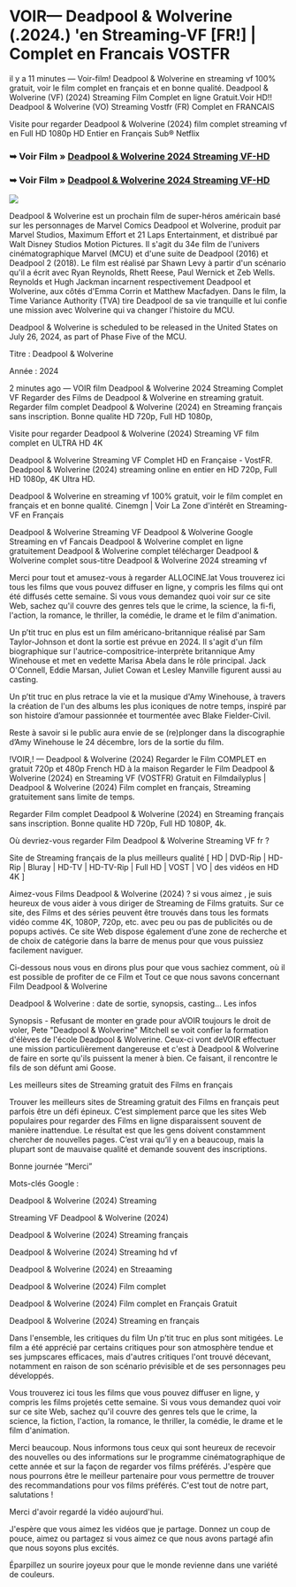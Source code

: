 # VOIR— Deadpool & Wolverine (.2024.) 'en Streaming-VF [FR!] | Complet en Francais VOSTFR

il y a 11 minutes — Voir-film! Deadpool & Wolverine en streaming vf 100% gratuit, voir le film complet en français et en bonne qualité. Deadpool & Wolverine (VF) (2024) Streaming Film Complet en ligne Gratuit.Voir HD!! Deadpool & Wolverine (VO) Streaming Vostfr (FR) Complet en FRANCAIS

Visite pour regarder Deadpool & Wolverine (2024) film complet streaming vf en Full HD 1080p HD Entier en Français Sub® Netflix

### ➥ Voir Film » [Deadpool & Wolverine 2024 Streaming VF-HD](https://bit.ly/4dYKTA7)

### ➥ Voir Film » [Deadpool & Wolverine 2024 Streaming VF-HD](https://bit.ly/4dYKTA7)

<p dir="auto"><a href="https://bit.ly/4dYKTA7" title="PLAYNOW" rel="nofollow"><img src="https://i.imgur.com/jhNGoEt.gif" style="max-width: 100%;"></a></p>

Deadpool & Wolverine est un prochain film de super-héros américain basé sur les personnages de Marvel Comics Deadpool et Wolverine, produit par Marvel Studios, Maximum Effort et 21 Laps Entertainment, et distribué par Walt Disney Studios Motion Pictures. Il s'agit du 34e film de l'univers cinématographique Marvel (MCU) et d'une suite de Deadpool (2016) et Deadpool 2 (2018). Le film est réalisé par Shawn Levy à partir d'un scénario qu'il a écrit avec Ryan Reynolds, Rhett Reese, Paul Wernick et Zeb Wells. Reynolds et Hugh Jackman incarnent respectivement Deadpool et Wolverine, aux côtés d'Emma Corrin et Matthew Macfadyen. Dans le film, la Time Variance Authority (TVA) tire Deadpool de sa vie tranquille et lui confie une mission avec Wolverine qui va changer l'histoire du MCU.

Deadpool & Wolverine is scheduled to be released in the United States on July 26, 2024, as part of Phase Five of the MCU.

Titre : Deadpool & Wolverine

Année : 2024

2 minutes ago — VOIR film Deadpool & Wolverine 2024 Streaming Complet VF Regarder des Films de Deadpool & Wolverine en streaming gratuit. Regarder film complet Deadpool & Wolverine (2024) en Streaming français sans inscription. Bonne qualite HD 720p, Full HD 1080p,

Visite pour regarder Deadpool & Wolverine (2024) Streaming VF film complet en ULTRA HD 4K

Deadpool & Wolverine Streaming VF Complet HD en Française - VostFR. Deadpool & Wolverine (2024) streaming online en entier en HD 720p, Full HD 1080p, 4K Ultra HD.

Deadpool & Wolverine en streaming vf 100% gratuit, voir le film complet en français et en bonne qualité. Cinemgn | Voir La Zone d'intérêt en Streaming-VF en Français

Deadpool & Wolverine Streaming VF Deadpool & Wolverine Google Streaming en vf Fancais Deadpool & Wolverine complet en ligne gratuitement Deadpool & Wolverine complet télécharger Deadpool & Wolverine complet sous-titre Deadpool & Wolverine 2024 streaming vf

Merci pour tout et amusez-vous à regarder ALLOCINE.lat Vous trouverez ici tous les films que vous pouvez diffuser en ligne, y compris les films qui ont été diffusés cette semaine. Si vous vous demandez quoi voir sur ce site Web, sachez qu'il couvre des genres tels que le crime, la science, la fi-fi, l'action, la romance, le thriller, la comédie, le drame et le film d'animation.

Un p’tit truc en plus est un film américano-britannique réalisé par Sam Taylor-Johnson et dont la sortie est prévue en 2024. Il s'agit d'un film biographique sur l'autrice-compositrice-interprète britannique Amy Winehouse et met en vedette Marisa Abela dans le rôle principal. Jack O'Connell, Eddie Marsan, Juliet Cowan et Lesley Manville figurent aussi au casting.

Un p’tit truc en plus retrace la vie et la musique d'Amy Winehouse, à travers la création de l'un des albums les plus iconiques de notre temps, inspiré par son histoire d’amour passionnée et tourmentée avec Blake Fielder-Civil.

Reste à savoir si le public aura envie de se (re)plonger dans la discographie d’Amy Winehouse le 24 décembre, lors de la sortie du film.

!VOIR,! — Deadpool & Wolverine (2024) Regarder le Film COMPLET en gratuit 720p et 480p French HD à la maison Regarder le Film Deadpool & Wolverine (2024) en Streaming VF (VOSTFR) Gratuit en Filmdailyplus | Deadpool & Wolverine (2024) Film complet en français, Streaming gratuitement sans limite de temps.

Regarder Film complet Deadpool & Wolverine (2024) en Streaming français sans inscription. Bonne qualite HD 720p, Full HD 1080P, 4k.

Où devriez-vous regarder Film Deadpool & Wolverine Streaming VF fr ?

Site de Streaming français de la plus meilleurs qualité [ HD | DVD-Rip | HD-Rip | Bluray | HD-TV | HD-TV-Rip | Full HD | VOST | VO | des vidéos en HD 4K ]

Aimez-vous Films Deadpool & Wolverine (2024) ? si vous aimez , je suis heureux de vous aider à vous diriger de Streaming de Films gratuits. Sur ce site, des Films et des séries peuvent être trouvés dans tous les formats vidéo comme 4K, 1080P, 720p, etc. avec peu ou pas de publicités ou de popups activés. Ce site Web dispose également d’une zone de recherche et de choix de catégorie dans la barre de menus pour que vous puissiez facilement naviguer.

Ci-dessous nous vous en dirons plus pour que vous sachiez comment, où il est possible de profiter de ce Film et Tout ce que nous savons concernant Film Deadpool & Wolverine

Deadpool & Wolverine : date de sortie, synopsis, casting... Les infos

Synopsis - Refusant de monter en grade pour aVOIR toujours le droit de voler, Pete "Deadpool & Wolverine" Mitchell se voit confier la formation d'élèves de l'école Deadpool & Wolverine. Ceux-ci vont deVOIR effectuer une mission particulièrement dangereuse et c'est à Deadpool & Wolverine de faire en sorte qu'ils puissent la mener à bien. Ce faisant, il rencontre le fils de son défunt ami Goose.

Les meilleurs sites de Streaming gratuit des Films en français

Trouver les meilleurs sites de Streaming gratuit des Films en français peut parfois être un défi épineux. C’est simplement parce que les sites Web populaires pour regarder des Films en ligne disparaissent souvent de manière inattendue. Le résultat est que les gens doivent constamment chercher de nouvelles pages. C’est vrai qu’il y en a beaucoup, mais la plupart sont de mauvaise qualité et demande souvent des inscriptions.

Bonne journée “Merci”

Mots-clés Google :

Deadpool & Wolverine (2024) Streaming

Streaming VF Deadpool & Wolverine (2024)

Deadpool & Wolverine (2024) Streaming français

Deadpool & Wolverine (2024) Streaming hd vf

Deadpool & Wolverine (2024) en Streaaming

Deadpool & Wolverine (2024) Film complet

Deadpool & Wolverine (2024) Film complet en Français Gratuit

Deadpool & Wolverine (2024) Streaming en français

Dans l'ensemble, les critiques du film Un p’tit truc en plus sont mitigées. Le film a été apprécié par certains critiques pour son atmosphère tendue et ses jumpscares efficaces, mais d'autres critiques l'ont trouvé décevant, notamment en raison de son scénario prévisible et de ses personnages peu développés.

Vous trouverez ici tous les films que vous pouvez diffuser en ligne, y compris les films projetés cette semaine. Si vous vous demandez quoi voir sur ce site Web, sachez qu'il couvre des genres tels que le crime, la science, la fiction, l'action, la romance, le thriller, la comédie, le drame et le film d'animation.

Merci beaucoup. Nous informons tous ceux qui sont heureux de recevoir des nouvelles ou des informations sur le programme cinématographique de cette année et sur la façon de regarder vos films préférés. J'espère que nous pourrons être le meilleur partenaire pour vous permettre de trouver des recommandations pour vos films préférés. C'est tout de notre part, salutations !

Merci d'avoir regardé la vidéo aujourd'hui.

J'espère que vous aimez les vidéos que je partage. Donnez un coup de pouce, aimez ou partagez si vous aimez ce que nous avons partagé afin que nous soyons plus excités.

Éparpillez un sourire joyeux pour que le monde revienne dans une variété de couleurs.
